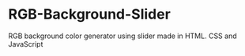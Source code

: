 # RGB-Background-Slider
RGB background color generator using slider made in HTML. CSS and JavaScript
